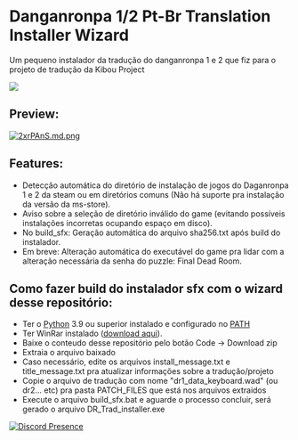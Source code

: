 # Danganronpa 1/2 Pt-Br Translation Installer Wizard
 Um pequeno instalador da tradução do danganronpa 1 e 2 que fiz para o projeto de tradução da Kibou Project

[![](https://discordapp.com/api/guilds/420923628222414859/embed.png?style=banner2)](https://discord.gg/gHqMmXRX3t)

## Preview:
[![2xrPAnS.md.png](https://iili.io/2xrPAnS.png)](https://iili.io/2xrPAnS.png)

## Features:
* Detecção automática do diretório de instalação de jogos do Daganronpa 1 e 2 da steam ou em diretórios comuns (Não há suporte pra instalação da versão da ms-store).
* Aviso sobre a seleção de diretório inválido do game (evitando possíveis instalações incorretas ocupando espaço em disco).
* No build_sfx: Geração automática do arquivo sha256.txt após build do instalador.
* Em breve: Alteração automática do executável do game pra lidar com a alteração necessária da senha do puzzle: Final Dead Room.

## Como fazer build do instalador sfx com o wizard desse repositório:

* Ter o [Python](https://www.python.org/) 3.9 ou superior instalado e configurado no [PATH](https://entredatos.es/wp-content/uploads/2021/05/word-image-13.png)
* Ter WinRar instalado ([download aqui](https://www.win-rar.com/predownload.html?&L=9)).
* Baixe o conteudo desse repositório pelo botão Code -> Download zip
* Extraia o arquivo baixado
* Caso necessário, edite os arquivos install_message.txt e title_message.txt pra atualizar informações sobre a tradução/projeto
* Copie o arquivo de tradução com nome "dr1_data_keyboard.wad" (ou dr2... etc) pra pasta PATCH_FILES que está nos arquivos extraidos
* Execute o arquivo build_sfx.bat e aguarde o processo concluir, será gerado o arquivo DR_Trad_installer.exe

[![Discord Presence](https://lanyard.cnrad.dev/api/184889853102653440?idleMessage=N%C3%A3o%20estou%20jogando%2Fouvindo%20algo%20no%20momento&theme=&borderRadius=20)](https://discord.com/users/184889853102653440)